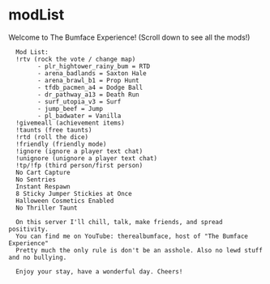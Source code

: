 # modList

Welcome to The Bumface Experience!
      (Scroll down to see all the mods!)

      Mod List:
      !rtv (rock the vote / change map)
            - plr_hightower_rainy_bum = RTD
            - arena_badlands = Saxton Hale
            - arena_brawl_b1 = Prop Hunt
            - tfdb_pacmen_a4 = Dodge Ball
            - dr_pathway_a13 = Death Run
            - surf_utopia_v3 = Surf
            - jump_beef = Jump
            - pl_badwater = Vanilla
      !givemeall (achievement items)
      !taunts (free taunts)
      !rtd (roll the dice)
      !friendly (friendly mode)
      !ignore (ignore a player text chat)
      !unignore (unignore a player text chat)
      !tp/!fp (third person/first person)
      No Cart Capture
      No Sentries
      Instant Respawn
      8 Sticky Jumper Stickies at Once
      Halloween Cosmetics Enabled
      No Thriller Taunt

      On this server I'll chill, talk, make friends, and spread positivity.
      You can find me on YouTube: therealbumface, host of "The Bumface Experience"
      Pretty much the only rule is don't be an asshole. Also no lewd stuff and no bullying.

      Enjoy your stay, have a wonderful day. Cheers!
